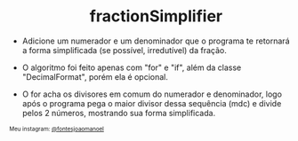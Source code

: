 <!DOCTYPE html>
<html>
<head>
	<meta charset="utf-8">
</head>
<body>
<ul>
<h1 align="center"> fractionSimplifier </h1></li>
<li><p align="justify"> Adicione um numerador e um denominador que o programa te retornará a forma simplificada (se possível, irredutível) da fração.</p></li>
<li><p align="justify" style="text-align: left;">O algoritmo foi feito apenas com "for" e "if", além da classe "DecimalFormat", porém ela é opcional. </p></li>
<li><p align="justify" style="text-align: left;">O for acha os divisores em comum do numerador e denominador, logo após o programa pega o maior divisor dessa sequência (mdc) e divide pelos 2 números, mostrando sua forma simplificada. </p></li>
</ul>
	<p style="font-size: 10px;">Meu instagram: <a href="http://instagram.com/fontesjoaomanoel">@fontesjoaomanoel</a></p>
</body>
</html>
